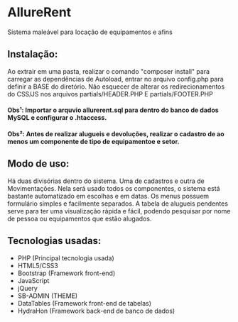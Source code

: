 # AllureRent
 Sistema maleável para locação de equipamentos e afins

## Instalação:
Ao extrair em uma pasta, realizar o comando "composer install" para carregar as dependências de Autoload, entrar no arquivo config.php para definir a BASE do diretório. Não esquecer de alterar os redirecionamentos do CSS/JS nos arquivos partials/HEADER.PHP E partials/FOOTER.PHP

#### Obs¹: Importar o arquvio allurerent.sql para dentro do banco de dados MySQL e configurar o .htaccess.
#### Obs²:  Antes de realizar alugueis e devoluções, realizar o cadastro de ao menos um componente de tipo de equipamentoe e setor.

## Modo de uso:
Há duas divisórias dentro do sistema. Uma de cadastros e outra de Movimentações. Nela será usado todos os componentes, o sistema está bastante automatizado em escolhas e em datas. Os menus possuem formulário simples e facilmente separados.
A tabela de alugueis pendentes serve para ter uma visualização rápida e fácil, podendo pesquisar por nome de pessoa ou equipamentos que estão alugados.

## Tecnologias usadas:
- PHP (Principal tecnologia usada)
- HTML5/CSS3
- Bootstrap (Framework front-end)
- JavaScript
- jQuery
- SB-ADMIN (THEME)
- DataTables (Framework front-end de tabelas)
- HydraHon (Framework back-end de banco de dados)
